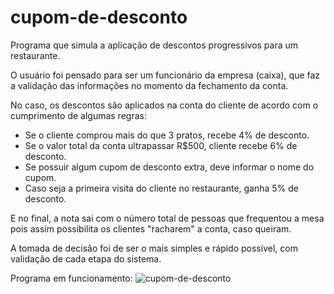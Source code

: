 # cupom-de-desconto
Programa que simula a aplicação de descontos progressivos para um restaurante.

O usuário foi pensado para ser um funcionário da empresa (caixa), que faz a validação das informações no momento da fechamento da conta.

No caso, os descontos são aplicados na conta do cliente de acordo com o cumprimento de algumas regras:
- Se o cliente comprou mais do que 3 pratos, recebe 4% de desconto.
- Se o valor total da conta ultrapassar R$500, cliente recebe 6% de desconto.
- Se possuir algum cupom de desconto extra, deve informar o nome do cupom.
- Caso seja a primeira visita do cliente no restaurante, ganha 5% de desconto. 

E no final, a nota sai com o número total de pessoas que frequentou a mesa pois assim possibilita os clientes "racharem" a conta, caso queiram. 

A tomada de decisão foi de ser o mais simples e rápido possível, com validação de cada etapa do sistema. 

Programa em funcionamento: 
![cupom-de-desconto](https://user-images.githubusercontent.com/79977399/117369452-4ffbd480-ae9b-11eb-8b5f-097c24af6667.gif)

